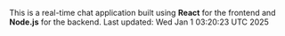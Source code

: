 This is a real-time chat application built using **React** for the frontend and **Node.js** for the backend.
Last updated: Wed Jan  1 03:20:23 UTC 2025
